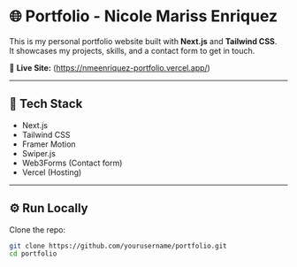 # 🌐 Portfolio - Nicole Mariss Enriquez

This is my personal portfolio website built with **Next.js** and **Tailwind CSS**.  
It showcases my projects, skills, and a contact form to get in touch.  

🔗 **Live Site:** (https://nmeenriquez-portfolio.vercel.app/)

---

## 🚀 Tech Stack
- Next.js  
- Tailwind CSS  
- Framer Motion  
- Swiper.js  
- Web3Forms (Contact form)  
- Vercel (Hosting)  

---

## ⚙️ Run Locally

Clone the repo:
```bash
git clone https://github.com/yourusername/portfolio.git
cd portfolio
